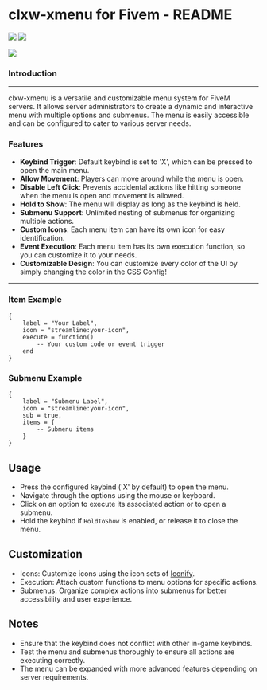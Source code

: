 # clxw-xmenu for Fivem - README

![](https://img.shields.io/github/contributors/clxw1337/clxw-xmenu?logo=github)
![](https://img.shields.io/github/v/release/clxw1337/clxw-xmenu?logo=github) 

<img src="https://cdn.lunaDrive.io/files/4QBAT9FQ">

### Introduction
---
clxw-xmenu is a versatile and customizable menu system for FiveM servers. It allows server administrators to create a dynamic and interactive menu with multiple options and submenus. The menu is easily accessible and can be configured to cater to various server needs.

### Features
- **Keybind Trigger**: Default keybind is set to 'X', which can be pressed to open the main menu.
- **Allow Movement**: Players can move around while the menu is open.
- **Disable Left Click**: Prevents accidental actions like hitting someone when the menu is open and movement is allowed.
- **Hold to Show**: The menu will display as long as the keybind is held.
- **Submenu Support**: Unlimited nesting of submenus for organizing multiple actions.
- **Custom Icons**: Each menu item can have its own icon for easy identification.
- **Event Execution**: Each menu item has its own execution function, so you can customize it to your needs.
- **Customizable Design**: You can customize every color of the UI by simply changing the color in the CSS Config!

---
### Item Example
```
{
    label = "Your Label",
    icon = "streamline:your-icon",
    execute = function()
        -- Your custom code or event trigger
    end
}
```

### Submenu Example
```
{
    label = "Submenu Label",
    icon = "streamline:your-icon",
    sub = true,
    items = {
        -- Submenu items
    }
}
```

## Usage
- Press the configured keybind ('X' by default) to open the menu.
- Navigate through the options using the mouse or keyboard.
- Click on an option to execute its associated action or to open a submenu.
- Hold the keybind if `HoldToShow` is enabled, or release it to close the menu.

## Customization
- Icons: Customize icons using the icon sets of [Iconify](https://icon-sets.iconify.design).
- Execution: Attach custom functions to menu options for specific actions.
- Submenus: Organize complex actions into submenus for better accessibility and user experience.

## Notes
- Ensure that the keybind does not conflict with other in-game keybinds.
- Test the menu and submenus thoroughly to ensure all actions are executing correctly.
- The menu can be expanded with more advanced features depending on server requirements.

